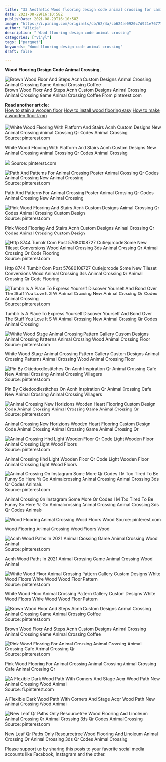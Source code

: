 ```yaml
---
title: "33 Aesthetic Wood flooring design code animal crossing for Laminate Flooring"
date: 2021-08-29T16:10:58Z
publishDate: 2021-08-29T16:10:58Z
image: "https://i.pinimg.com/originals/cb/62/4a/cb624ae0920c7d921e76777dfadc002c.jpg"
author: "Alicia"
description: " Wood flooring design code animal crossing"
categories: ["Vinyl"]
tags: ["parquet"]
keywords: "Wood flooring design code animal crossing"
draft: false

---
```

<!-- Head tag Code -->
**Wood Flooring Design Code Animal Crossing**, 

![Brown Wood Floor And Steps Acnh Custom Designs Animal Crossing Animal Crossing Game Animal Crossing Coffee](https://i.pinimg.com/originals/07/11/d0/0711d0400fe56377b2787215c5705f5a.jpg "Brown Wood Floor And Steps Acnh Custom Designs Animal Crossing Animal Crossing Game Animal Crossing Coffee")
Brown Wood Floor And Steps Acnh Custom Designs Animal Crossing Animal Crossing Game Animal Crossing Coffee From pinterest.com

**Read another article:**  
[How to stain a wooden floor](/how-to-stain-a-wooden-floor/)
[How to install wood flooring easy](/how-to-install-wood-flooring-easy/)
[How to make a wooden floor lamp](/how-to-make-a-wooden-floor-lamp/)




### 

 


![White Wood Flooring With Platform And Stairs Acnh Custom Designs New Animal Crossing Animal Crossing Qr Codes Animal Crossing](https://i.pinimg.com/originals/71/98/25/719825b3a1f036802fe236ee0c61ab15.png "White Wood Flooring With Platform And Stairs Acnh Custom Designs New Animal Crossing Animal Crossing Qr Codes Animal Crossing")
Source: pinterest.com

White Wood Flooring With Platform And Stairs Acnh Custom Designs New Animal Crossing Animal Crossing Qr Codes Animal Crossing  

![](https://i.pinimg.com/originals/0d/5d/b6/0d5db62d2ee3f5e5a5d3a380c5ad7b66.jpg "")
Source: pinterest.com

  

![Path And Patterns For Animal Crossing Poster Animal Crossing Qr Codes Animal Crossing New Animal Crossing](https://i.pinimg.com/564x/3f/e1/dc/3fe1dc6c5d2df684cfc796425cb2df8b.jpg "Path And Patterns For Animal Crossing Poster Animal Crossing Qr Codes Animal Crossing New Animal Crossing")
Source: pinterest.com

Path And Patterns For Animal Crossing Poster Animal Crossing Qr Codes Animal Crossing New Animal Crossing  

![Pink Wood Flooring And Stairs Acnh Custom Designs Animal Crossing Qr Codes Animal Crossing Custom Design](https://i.pinimg.com/736x/a2/b9/83/a2b983badf213ab33b7d76a02218913b.jpg "Pink Wood Flooring And Stairs Acnh Custom Designs Animal Crossing Qr Codes Animal Crossing Custom Design")
Source: pinterest.com

Pink Wood Flooring And Stairs Acnh Custom Designs Animal Crossing Qr Codes Animal Crossing Custom Design  

![Http 8744 Tumblr Com Post 57680108727 Cutiejqrcode Some New Tileset Conversions Wood Animal Crossing 3ds Animal Crossing Qr Animal Crossing Qr Code Flooring](https://i.pinimg.com/originals/19/10/fe/1910fe403155bc8aaa8ffc46812a3a6e.png "Http 8744 Tumblr Com Post 57680108727 Cutiejqrcode Some New Tileset Conversions Wood Animal Crossing 3ds Animal Crossing Qr Animal Crossing Qr Code Flooring")
Source: pinterest.com

Http 8744 Tumblr Com Post 57680108727 Cutiejqrcode Some New Tileset Conversions Wood Animal Crossing 3ds Animal Crossing Qr Animal Crossing Qr Code Flooring  

![Tumblr Is A Place To Express Yourself Discover Yourself And Bond Over The Stuff You Love It S W Animal Crossing New Animal Crossing Qr Codes Animal Crossing](https://i.pinimg.com/originals/a0/bb/9d/a0bb9d5847efb7a3f472d57567bc676b.jpg "Tumblr Is A Place To Express Yourself Discover Yourself And Bond Over The Stuff You Love It S W Animal Crossing New Animal Crossing Qr Codes Animal Crossing")
Source: pinterest.com

Tumblr Is A Place To Express Yourself Discover Yourself And Bond Over The Stuff You Love It S W Animal Crossing New Animal Crossing Qr Codes Animal Crossing  

![White Wood Stage Animal Crossing Pattern Gallery Custom Designs Animal Crossing Patterns Animal Crossing Wood Animal Crossing Floor](https://i.pinimg.com/originals/1e/ec/70/1eec7093819b4723cb7d102af09f34da.jpg "White Wood Stage Animal Crossing Pattern Gallery Custom Designs Animal Crossing Patterns Animal Crossing Wood Animal Crossing Floor")
Source: pinterest.com

White Wood Stage Animal Crossing Pattern Gallery Custom Designs Animal Crossing Patterns Animal Crossing Wood Animal Crossing Floor  

![Pin By Okiedoodlestitches On Acnh Inspiration Qr Animal Crossing Cafe New Animal Crossing Animal Crossing Villagers](https://i.pinimg.com/originals/cb/81/d4/cb81d4144a698e7222b8974a55be1cad.jpg "Pin By Okiedoodlestitches On Acnh Inspiration Qr Animal Crossing Cafe New Animal Crossing Animal Crossing Villagers")
Source: pinterest.com

Pin By Okiedoodlestitches On Acnh Inspiration Qr Animal Crossing Cafe New Animal Crossing Animal Crossing Villagers  

![Animal Crossing New Horizions Wooden Heart Flooring Custom Design Code Animal Crossing Animal Crossing Game Animal Crossing Qr](https://i.pinimg.com/originals/7a/48/b7/7a48b7d0317b134256d6625fce81ebcc.jpg "Animal Crossing New Horizions Wooden Heart Flooring Custom Design Code Animal Crossing Animal Crossing Game Animal Crossing Qr")
Source: pinterest.com

Animal Crossing New Horizions Wooden Heart Flooring Custom Design Code Animal Crossing Animal Crossing Game Animal Crossing Qr  

![Animal Crossing Hhd Light Wooden Floor Qr Code Light Wooden Floor Animal Crossing Light Wood Floors](https://i.pinimg.com/originals/87/95/9f/87959fd121049c7b9b302ab0322e4387.jpg "Animal Crossing Hhd Light Wooden Floor Qr Code Light Wooden Floor Animal Crossing Light Wood Floors")
Source: pinterest.com

Animal Crossing Hhd Light Wooden Floor Qr Code Light Wooden Floor Animal Crossing Light Wood Floors  

![Animal Crossing On Instagram Some More Qr Codes I M Too Tired To Be Funny So Here Ya Go Animalcrossing Animal Crossing Animal Crossing 3ds Qr Codes Animals](https://i.pinimg.com/originals/f3/8d/c8/f38dc8076716b0b812b0e6d2c9f8dc87.jpg "Animal Crossing On Instagram Some More Qr Codes I M Too Tired To Be Funny So Here Ya Go Animalcrossing Animal Crossing Animal Crossing 3ds Qr Codes Animals")
Source: pinterest.com

Animal Crossing On Instagram Some More Qr Codes I M Too Tired To Be Funny So Here Ya Go Animalcrossing Animal Crossing Animal Crossing 3ds Qr Codes Animals  

![Wood Flooring Animal Crossing Wood Floors Wood](https://i.pinimg.com/originals/20/4a/af/204aaf5d8f1f9b0c4df3a23bf8410466.jpg "Wood Flooring Animal Crossing Wood Floors Wood")
Source: pinterest.com

Wood Flooring Animal Crossing Wood Floors Wood  

![Acnh Wood Paths In 2021 Animal Crossing Game Animal Crossing Wood Animal](https://i.pinimg.com/736x/53/c6/00/53c60019a89ddf44d03a0e21c4d35c8b.jpg "Acnh Wood Paths In 2021 Animal Crossing Game Animal Crossing Wood Animal")
Source: pinterest.com

Acnh Wood Paths In 2021 Animal Crossing Game Animal Crossing Wood Animal  

![White Wood Floor Animal Crossing Pattern Gallery Custom Designs White Wood Floors White Wood Wood Floor Pattern](https://i.pinimg.com/originals/25/83/ce/2583ce77e90dc3bd985adbf472d31c71.jpg "White Wood Floor Animal Crossing Pattern Gallery Custom Designs White Wood Floors White Wood Wood Floor Pattern")
Source: pinterest.com

White Wood Floor Animal Crossing Pattern Gallery Custom Designs White Wood Floors White Wood Wood Floor Pattern  

![Brown Wood Floor And Steps Acnh Custom Designs Animal Crossing Animal Crossing Game Animal Crossing Coffee](https://i.pinimg.com/originals/07/11/d0/0711d0400fe56377b2787215c5705f5a.jpg "Brown Wood Floor And Steps Acnh Custom Designs Animal Crossing Animal Crossing Game Animal Crossing Coffee")
Source: pinterest.com

Brown Wood Floor And Steps Acnh Custom Designs Animal Crossing Animal Crossing Game Animal Crossing Coffee  

![Pink Wood Flooring For Animal Crossing Animal Crossing Animal Crossing Cafe Animal Crossing Qr](https://i.pinimg.com/originals/97/36/f5/9736f5ae43169006d6ef4ffead848bd4.jpg "Pink Wood Flooring For Animal Crossing Animal Crossing Animal Crossing Cafe Animal Crossing Qr")
Source: pinterest.com

Pink Wood Flooring For Animal Crossing Animal Crossing Animal Crossing Cafe Animal Crossing Qr  

![A Flexible Dark Wood Path With Corners And Stage Acqr Wood Path New Animal Crossing Wood Animal](https://i.pinimg.com/originals/8a/77/ab/8a77abd1ac4477054dee6ff742b4c65c.jpg "A Flexible Dark Wood Path With Corners And Stage Acqr Wood Path New Animal Crossing Wood Animal")
Source: fi.pinterest.com

A Flexible Dark Wood Path With Corners And Stage Acqr Wood Path New Animal Crossing Wood Animal  

![New Leaf Qr Paths Only Resourcetree Wood Flooring And Linoleum Animal Crossing Qr Animal Crossing 3ds Qr Codes Animal Crossing](https://i.pinimg.com/originals/cb/62/4a/cb624ae0920c7d921e76777dfadc002c.jpg "New Leaf Qr Paths Only Resourcetree Wood Flooring And Linoleum Animal Crossing Qr Animal Crossing 3ds Qr Codes Animal Crossing")
Source: pinterest.com

New Leaf Qr Paths Only Resourcetree Wood Flooring And Linoleum Animal Crossing Qr Animal Crossing 3ds Qr Codes Animal Crossing  

Please support us by sharing this posts to your favorite social media accounts like Facebook, Instagram and the other.

